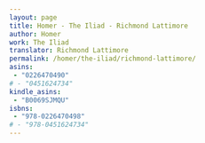 ```yaml
---
layout: page
title: Homer - The Iliad - Richmond Lattimore
author: Homer
work: The Iliad
translator: Richmond Lattimore
permalink: /homer/the-iliad/richmond-lattimore/
asins:
 - "0226470490"
# - "0451624734"
kindle_asins:
 - "B0069SJMQU"
isbns:
 - "978-0226470498"
# - "978-0451624734"
---
```



